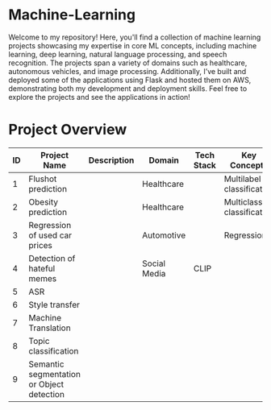 # Machine-Learning
Welcome to my repository! Here, you'll find a collection of machine learning projects showcasing my expertise in core ML concepts, including machine learning, deep learning, natural language processing, and speech recognition. The projects span a variety of domains such as healthcare, autonomous vehicles, and image processing. Additionally, I’ve built and deployed some of the applications using Flask and hosted them on AWS, demonstrating both my development and deployment skills. Feel free to explore the projects and see the applications in action! 


# Project Overview

| ID  | Project Name                          | Description | Domain         | Tech Stack | Key Concepts             | Deployment    | GitHub Link |
|-----|---------------------------------------|-------------|----------------|------------|--------------------------|---------------|-------------|
| 1   | Flushot prediction                   |             | Healthcare     |            | Multilabel classification | Code Only     |             |
| 2   | Obesity prediction                   |             | Healthcare     |            | Multiclass classification | Code Only     |             |
| 3   | Regression of used car prices        |             | Automotive     |            | Regression               | Deployable    |             |
| 4   | Detection of hateful memes           |             | Social Media   | CLIP       |                          | Deployable    |             |
| 5   | ASR                                  |             |                |            |                          | Deployable    |             |
| 6   | Style transfer                       |             |                |            |                          | Deployable    |             |
| 7   | Machine Translation                  |             |                |            |                          | Deployable    |             |
| 8   | Topic classification                 |             |                |            |                          | Deployable    |             |
| 9   | Semantic segmentation or Object detection |        |                |            |                          | Code          |             |

